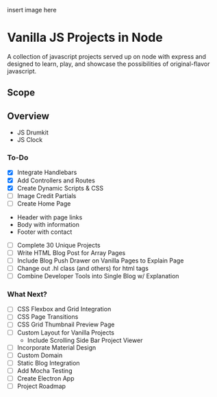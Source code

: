 insert image here

# Vanilla JS Projects in Node

A collection of javascript projects served up on node with express and designed to learn, play, and showcase the possibilities of original-flavor javascript.

## Scope

## Overview
* JS Drumkit
* JS Clock

### To-Do
- [x] Integrate Handlebars
- [x] Add Controllers and Routes
- [x] Create Dynamic Scripts & CSS
- [ ] Image Credit Partials
- [ ] Create Home Page
 - Header with page links
 - Body with information
 - Footer with contact
- [ ] Complete 30 Unique Projects
- [ ] Write HTML Blog Post for Array Pages
- [ ] Include Blog Push Drawer on Vanilla Pages to Explain Page
- [ ] Change out .hl class (and others) for html tags
- [ ] Combine Developer Tools into Single Blog w/ Explanation

### What Next?
- [ ] CSS Flexbox and Grid Integration
- [ ] CSS Page Transitions
- [ ] CSS Grid Thumbnail Preview Page
- [ ] Custom Layout for Vanilla Projects
  - Include Scrolling Side Bar Project Viewer
- [ ] Incorporate Material Design
- [ ] Custom Domain
- [ ] Static Blog Integration
- [ ] Add Mocha Testing
- [ ] Create Electron App
- [ ] Project Roadmap

